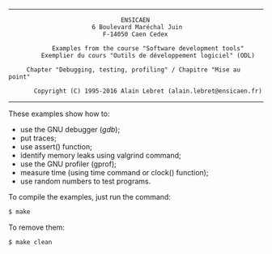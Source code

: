 [//]: # (----------------------------------------------------------------------)

[//]: # (------------------ Outils de développement logiciel ------------------)

[//]: # (--------------- Cours Ingénieur Informatique 1e année ----------------)

[//]: # (------------------------- E N S I C A E N ----------------------------)

[//]: # (----------------------- Alain Lebret, 2020 ---------------------------)

[//]: # (----------------------------------------------------------------------)

--------------------------------------------------------------------------------
                                   ENSICAEN
                           6 Boulevard Maréchal Juin
                              F-14050 Caen Cedex

                Examples from the course "Software development tools"
             Exemplier du cours "Outils de développement logiciel" (ODL)

         Chapter "Debugging, testing, profiling" / Chapitre "Mise au point"

           Copyright (C) 1995-2016 Alain Lebret (alain.lebret@ensicaen.fr)
--------------------------------------------------------------------------------
							   
These examples show how to:

- use the GNU debugger (_gdb_);
- put traces;
- use assert() function;
- identify memory leaks using valgrind command;
- use the GNU profiler (gprof);
- measure time (using time command or clock() function);
- use random numbers to test programs.

To compile the examples, just run the command:

```sh
$ make
```

To remove them:

```sh
$ make clean
```